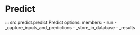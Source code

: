 <h1>Predict</h1>
::: src.predict.predict.Predict
    options:
        members:
        - run
        - _capture_inputs_and_predictions
        - _store_in_database
        - _results
